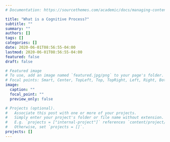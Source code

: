 ```yaml
---
# Documentation: https://sourcethemes.com/academic/docs/managing-content/

title: "What is a Cognitive Process?"
subtitle: ""
summary: ""
authors: []
tags: []
categories: []
date: 2020-06-01T08:56:55-04:00
lastmod: 2020-06-01T08:56:55-04:00
featured: false
draft: false

# Featured image
# To use, add an image named `featured.jpg/png` to your page's folder.
# Focal points: Smart, Center, TopLeft, Top, TopRight, Left, Right, BottomLeft, Bottom, BottomRight.
image:
  caption: ""
  focal_point: ""
  preview_only: false

# Projects (optional).
#   Associate this post with one or more of your projects.
#   Simply enter your project's folder or file name without extension.
#   E.g. `projects = ["internal-project"]` references `content/project/deep-learning/index.md`.
#   Otherwise, set `projects = []`.
projects: []
---
```


